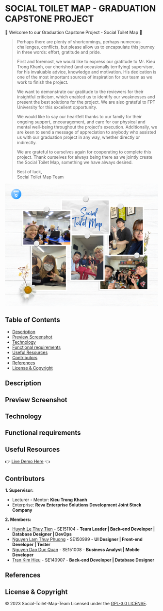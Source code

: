 # SOCIAL TOILET MAP - GRADUATION CAPSTONE PROJECT

:wave: Welcome to our Graduation Capstone Project - Social Toilet Map :wave:

> Perhaps there are plenty of shortcomings, perhaps numerous challenges, conflicts, but please allow us to encapsulate this journey in three words: effort, gratitude and pride.
> 
> First and foremost, we would like to express our gratitude to Mr. Kieu Trong Khanh, our cherished (and occasionally terrifying) supervisor, for his invaluable advice, knowledge and motivation. His dedication is one of the most important sources of inspiration for our team as we work to finish the project.
>
> We want to demonstrate our gratitude to the reviewers for their insightful criticism, which enabled us to identify our weaknesses and present the best solutions for the project. We are also grateful to FPT University for this excellent opportunity.
>
> We would like to say our heartfelt thanks to our family for their ongoing support, encouragement, and care for our physical and mental well-being throughout the project's execution. Additionally, we are keen to send a message of appreciation to anybody who assisted us with our graduation project in any way, whether directly or indirectly.
>
> We are grateful to ourselves again for cooperating to complete this project. Thank ourselves for always being there as we jointly create the Social Toilet Map, something we have always desired.
> 
> Best of luck, </br>
> Social Toilet Map Team

![](https://github.com/HAPPY-3-FRIENDS/social-toilet-map/blob/main/img/background-desktop.png)

## Table of Contents
- [Description](#description)
- [Preview Screenshot](#preview-screenshot)
- [Technology](#technology)
- [Functional requirements](#functional-requirements)
- [Useful Resources](#useful-resources)
- [Contributors](#contributors)
- [References](#references)
- [License & Copyright](#license--copyright)

## Description

## Preview Screenshot
  
## Technology

## Functional requirements

## Useful Resources

:point_right: [Live Demo Here](https://youtu.be/A09Ge1tkx1A?si=Z0oWWuk3udIx7zgV) :point_left:

## Contributors
**1. Supervisor:**
- Lecturer - Mentor: **Kieu Trong Khanh**
- Enterprise: **Reva Enterprise Solutions Development Joint Stock Company**

**2. Members:**
- [Huynh Le Thuy Tien](https://github.com/tienhuynh-tn) - SE151104 - **Team Leader | Back-end Developer | Database Designer | DevOps**
- [Nguyen Lam Thuy Phuong](https://github.com/nguyenlamthuyphuong25) - 	SE150999 - **UI Designer | Front-end Developer | Tester**
- [Nguyen Dao Duc Quan](https://github.com/dq-qiji) - SE151008 - **Business Analyst | Mobile Developer**
- [Tran Kim Hieu](https://github.com/hieutk-se) - SE140907 - **Back-end Developer | Database Designer**

## References

## License & Copyright
&copy; 2023 Social-Toilet-Map-Team Licensed under the [GPL-3.0 LICENSE](https://github.com/HAPPY-3-FRIENDS/social-toilet-map/blob/main/LICENSE).
